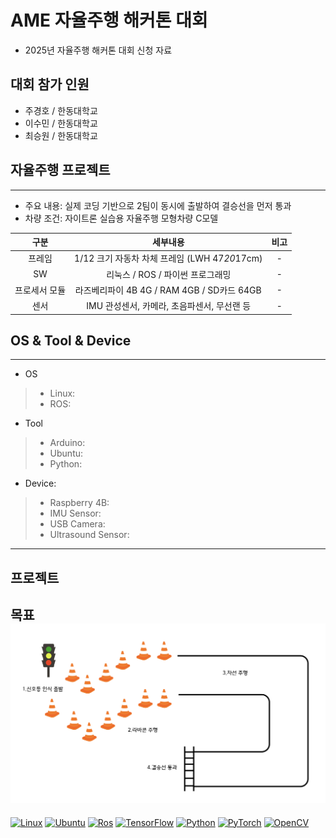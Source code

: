 # AME 자율주행 해커톤 대회
* 2025년 자율주행 해커톤 대회 신청 자료

## 대회 참가 인원
* 주경호 / 한동대학교
* 이수민 / 한동대학교
* 최승원 / 한동대학교

## 자율주행 프로젝트
---
* 주요 내용: 실제 코딩 기반으로 2팀이 동시에 출발하여 결승선을 먼저 통과
* 차량 조건: 자이트론 실습용 자율주행 모형차량 C모델

| 구분 | 세부내용 | 비고 |
| :------------: | :------------------------------: | :------------: |
| 프레임 | 1/12 크기 자동차 차체 프레임 (LWH 47*20*17cm) | - |
| SW | 리눅스 / ROS / 파이썬 프로그래밍 | - |
| 프로세서 모듈 | 라즈베리파이 4B 4G / RAM 4GB / SD카드 64GB | - |
| 센서 | IMU 관성센서, 카메라, 초음파센서, 무선랜 등 | - |

## OS & Tool & Device
---
* OS
>* Linux: 
>* ROS: 
* Tool
>* Arduino: 
>* Ubuntu:
>* Python: 
* Device:
>* Raspberry 4B: 
>* IMU Sensor: 
>* USB Camera: 
>* Ultrasound Sensor: 
---
## 프로젝트 
**목표**
![Pre-tournament Track](image.png)
---
[![Linux](https://img.shields.io/badge/-Linux-FCC624?logo=Linux&style=flat-square&logoColor=black)](https://www.kernel.org)
[![Ubuntu](https://img.shields.io/badge/-Ubuntu-E95420?logo=Ubuntu&style=flat-square&logoColor=white)](https://ubuntu.com)
[![Ros](https://img.shields.io/badge/-ROS-22314E?logo=Ros&style=flat-square&logoColor=white)](https://www.ros.org)
[![TensorFlow](https://img.shields.io/badge/-TensorFlow-FF6F00?style=flat-square&logo=TensorFlow&logoColor=white)](https://www.tensorflow.org/?hl=ko)
[![Python](https://img.shields.io/badge/Python-3776AB?style=flat-square&logo=Python&logoColor=white)](https://www.python.org)
[![PyTorch](https://img.shields.io/badge/-PyTorch-EE4C2C?logo=PyTorch&style=flat-square&logoColor=white)](https://pytorch.org)
[![OpenCV](https://img.shields.io/badge/OpenCV-27338e?style=flat-square&logo=OpenCV&logoColor=white)](https://opencv.org)